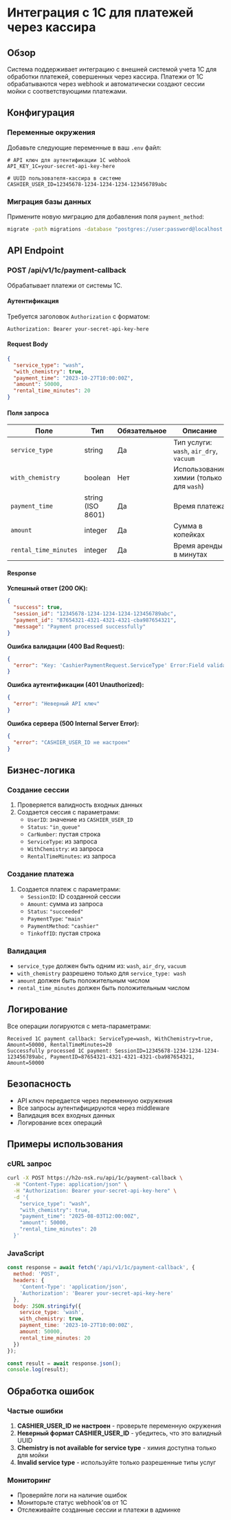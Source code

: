 # Интеграция с 1C для платежей через кассира

## Обзор

Система поддерживает интеграцию с внешней системой учета 1C для обработки платежей, совершенных через кассира. Платежи от 1C обрабатываются через webhook и автоматически создают сессии мойки с соответствующими платежами.

## Конфигурация

### Переменные окружения

Добавьте следующие переменные в ваш `.env` файл:

```env
# API ключ для аутентификации 1C webhook
API_KEY_1C=your-secret-api-key-here

# UUID пользователя-кассира в системе
CASHIER_USER_ID=12345678-1234-1234-1234-123456789abc
```

### Миграция базы данных

Примените новую миграцию для добавления поля `payment_method`:

```bash
migrate -path migrations -database "postgres://user:password@localhost:5432/carwash?sslmode=disable" up
```

## API Endpoint

### POST /api/v1/1c/payment-callback

Обрабатывает платежи от системы 1C.

#### Аутентификация

Требуется заголовок `Authorization` с форматом:
```
Authorization: Bearer your-secret-api-key-here
```

#### Request Body

```json
{
  "service_type": "wash",
  "with_chemistry": true,
  "payment_time": "2023-10-27T10:00:00Z",
  "amount": 50000,
  "rental_time_minutes": 20
}
```

#### Поля запроса

| Поле | Тип | Обязательное | Описание |
|------|-----|--------------|----------|
| `service_type` | string | Да | Тип услуги: `wash`, `air_dry`, `vacuum` |
| `with_chemistry` | boolean | Нет | Использование химии (только для `wash`) |
| `payment_time` | string (ISO 8601) | Да | Время платежа |
| `amount` | integer | Да | Сумма в копейках |
| `rental_time_minutes` | integer | Да | Время аренды в минутах |

#### Response

**Успешный ответ (200 OK):**
```json
{
  "success": true,
  "session_id": "12345678-1234-1234-1234-123456789abc",
  "payment_id": "87654321-4321-4321-4321-cba987654321",
  "message": "Payment processed successfully"
}
```

**Ошибка валидации (400 Bad Request):**
```json
{
  "error": "Key: 'CashierPaymentRequest.ServiceType' Error:Field validation for 'ServiceType' failed on the 'oneof' tag"
}
```

**Ошибка аутентификации (401 Unauthorized):**
```json
{
  "error": "Неверный API ключ"
}
```

**Ошибка сервера (500 Internal Server Error):**
```json
{
  "error": "CASHIER_USER_ID не настроен"
}
```

## Бизнес-логика

### Создание сессии

1. Проверяется валидность входных данных
2. Создается сессия с параметрами:
   - `UserID`: значение из `CASHIER_USER_ID`
   - `Status`: `"in_queue"`
   - `CarNumber`: пустая строка
   - `ServiceType`: из запроса
   - `WithChemistry`: из запроса
   - `RentalTimeMinutes`: из запроса

### Создание платежа

1. Создается платеж с параметрами:
   - `SessionID`: ID созданной сессии
   - `Amount`: сумма из запроса
   - `Status`: `"succeeded"`
   - `PaymentType`: `"main"`
   - `PaymentMethod`: `"cashier"`
   - `TinkoffID`: пустая строка

### Валидация

- `service_type` должен быть одним из: `wash`, `air_dry`, `vacuum`
- `with_chemistry` разрешено только для `service_type: wash`
- `amount` должен быть положительным числом
- `rental_time_minutes` должен быть положительным числом

## Логирование

Все операции логируются с мета-параметрами:

```
Received 1C payment callback: ServiceType=wash, WithChemistry=true, Amount=50000, RentalTimeMinutes=20
Successfully processed 1C payment: SessionID=12345678-1234-1234-1234-123456789abc, PaymentID=87654321-4321-4321-4321-cba987654321, Amount=50000
```

## Безопасность

- API ключ передается через переменную окружения
- Все запросы аутентифицируются через middleware
- Валидация всех входных данных
- Логирование всех операций

## Примеры использования

### cURL запрос

```bash
curl -X POST https://h2o-nsk.ru/api/1c/payment-callback \
  -H "Content-Type: application/json" \
  -H "Authorization: Bearer your-secret-api-key-here" \
  -d '{
    "service_type": "wash",
    "with_chemistry": true,
    "payment_time": "2025-08-03T12:00:00Z",
    "amount": 50000,
    "rental_time_minutes": 20
  }'
```

### JavaScript

```javascript
const response = await fetch('/api/v1/1c/payment-callback', {
  method: 'POST',
  headers: {
    'Content-Type': 'application/json',
    'Authorization': 'Bearer your-secret-api-key-here'
  },
  body: JSON.stringify({
    service_type: 'wash',
    with_chemistry: true,
    payment_time: '2023-10-27T10:00:00Z',
    amount: 50000,
    rental_time_minutes: 20
  })
});

const result = await response.json();
console.log(result);
```

## Обработка ошибок

### Частые ошибки

1. **CASHIER_USER_ID не настроен** - проверьте переменную окружения
2. **Неверный формат CASHIER_USER_ID** - убедитесь, что это валидный UUID
3. **Chemistry is not available for service type** - химия доступна только для мойки
4. **Invalid service type** - используйте только разрешенные типы услуг

### Мониторинг

- Проверяйте логи на наличие ошибок
- Мониторьте статус webhook'ов от 1C
- Отслеживайте созданные сессии и платежи в админке 
